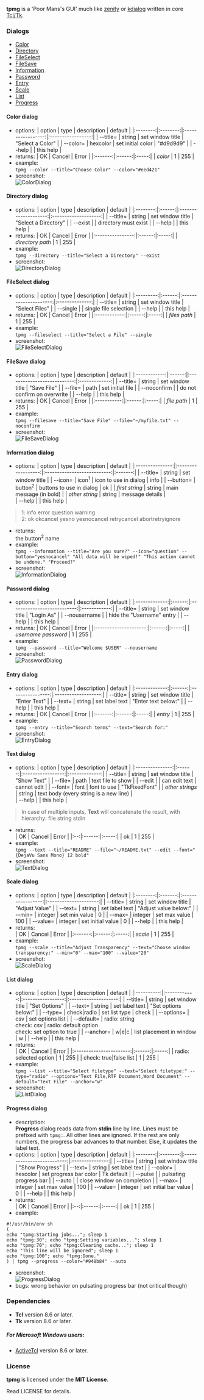 **tpmg** is a 'Poor Mans's GUI' much like [zenity](https://gitlab.gnome.org/GNOME/zenity) or [kdialog](https://invent.kde.org/utilities/kdialog) written in core [Tcl/Tk](https://www.tcl.tk).

### Dialogs
* [Color](#color-dialog "Color")
* [Directory](#directory-dialog "Directory")
* [FileSelect](#fileselect-dialog "FileSelect")
* [FileSave](#filesave-dialog "FileSave")
* [Information](#information-dialog "Information")
* [Password](#password-dialog "Password")
* [Entry](#entry-dialog "Entry")
* [Scale](#scale-dialog "Scale")
* [List](#list-dialog "List")
* [Progress](#progress-dialog "Progress")

#### Color dialog
* options:
  | option   | type     | description       | default           |
  |:--------:|:--------:|:-----------------:|:-----------------:|
  | --title= | string   | set window title  | "Select a Color"  |
  | --color= | hexcolor | set initial color | "#d9d9d9"         |
  | --help   |          | this help         |
* returns:
  | OK      | Cancel | Error |
  |:-------:|:------:|:-----:|
  | *color* | 1      | 255   |
* example:  
  `tpmg --color --title="Choose Color" --color="#eed421"`
* screenshot:  
![ColorDialog](screenshots/ColorDialog.png "ColorDialog")

#### Directory dialog
* options:
  | option   | type   | description          | default              |
  |:--------:|:------:|:--------------------:|:--------------------:|
  | --title= | string | set window title     | "Select a Directory" |
  | --exist  |        | directory must exist |
  | --help   |        | this help            |
* returns:
  | OK               | Cancel | Error |
  |:----------------:|:------:|:-----:|
  | *directory path* | 1      | 255   |
* example:  
`tpmg --directory --title="Select a Directory" --exist`
* screenshot:  
![DirectoryDialog](screenshots/DirectoryDialog.png "DirectoryDialog")

#### FileSelect dialog
* options:
  | option    | type   | description           | default        |
  |:---------:|:------:|:---------------------:|:--------------:|
  | --title=  | string | set window title      | "Select Files" |
  | --single  |        | single file selection |
  | --help    |        | this help             |
* returns:
  | OK           | Cancel | Error |
  |:------------:|:------:|:-----:|
  | *files path* | 1      | 255   |
* example:  
`tpmg --fileselect --title="Select a File" --single`
* screenshot:  
![FileSelectDialog](screenshots/FileSelectDialog.png "FileSelectDialog")

#### FileSave dialog
* options:
  | option       | type   | description                 | default       |
  |:------------:|:------:|:---------------------------:|:-------------:|
  | --title=     | string | set window title            | "Save File"   |
  | --file=      | path   | set initial file            |
  | --noconfirm  |        | do not confirm on overwrite |
  | --help       |        | this help                   |
* returns:
  | OK          | Cancel | Error |
  |:-----------:|:------:|:-----:|
  | *file path* | 1      | 255   |
* example:  
`tpmg --filesave --title="Save File" --file="~/myfile.txt" --noconfirm`
* screenshot:  
![FileSaveDialog](screenshots/FileSaveDialog.png "FileSaveDialog")

#### Information dialog
* options:
  | option          | type               | description                 | default |
  |:---------------:|:------------------:|:---------------------------:|:-------:|
  | --title=        | string             | set window title            |
  | --icon=         | icon<sup>1</sup>   | icon to use in dialog       | info    |
  | --button=       | button<sup>2</sup> | buttons to use in dialog    | ok      |
  | *first string*  | string             | main message (in bold)      |
  | *other string*  | string             | message details             |  
  | --help          |                    | this help                   |
>1: info error question warning  
>2: ok okcancel yesno yesnocancel retrycancel abortretryignore
* returns:  
  the button<sup>2</sup> name
* example:  
`tpmg --information --title="Are you sure?" --icon="question" --button="yesnocancel" "All data will be wiped!" "This action cannot be undone." "Proceed?"`
* screenshot:  
![InformationDialog](screenshots/InformationDialog.png "InformationDialog")

#### Password dialog
* options:
  | option        | type   | description                 | default      |
  |:-------------:|:------:|:---------------------------:|:------------:|
  | --title=      | string | set window title            | "Login As"   |
  | --nousername  |        | hide the "Username" entry   |
  | --help        |        | this help                   |
* returns:
  | OK                    | Cancel | Error |
  |:---------------------:|:------:|:-----:|
  | *username* *password* | 1      | 255   |
* example:  
`tpmg --password --title="Welcome $USER" --nousername`
* screenshot:  
![PasswordDialog](screenshots/PasswordDialog.png "PasswordDialog")

#### Entry dialog
* options:
  | option        | type   | description      | default             |
  |:-------------:|:------:|:----------------:|:-------------------:|
  | --title=      | string | set window title | "Enter Text"        |
  | --text=       | string | set label text   | "Enter text below:" |
  | --help        |        | this help        |
* returns:
  | OK      | Cancel | Error |
  |:-------:|:------:|:-----:|
  | *entry* | 1      | 255   |
* example:  
`tpmg --entry --title="Search terms" --text="Search for:"`
* screenshot:  
![EntryDialog](screenshots/EntryDialog.png "EntryDialog")

#### Text dialog
* options:
  | option          | type   | description       | default       |
  |:---------------:|:------:|:-----------------:|:-------------:|
  | --title=        | string | set window title  | "Show Text"   |
  | --file=         | path   | text file to show |
  | --edit          |        | can edit text     | cannot edit   |
  | --font=         | font   | font to use       | "TkFixedFont" |
  | *other strings* | string | text body (every string is a new line) |  
  | --help          |        | this help         |
>In case of multiple inputs, **Text** will concatenate the result, with hierarchy: file string stdin
* returns:  
  | OK | Cancel | Error |
  |:--:|:------:|:-----:|
  | ok | 1      | 255   |
* example:  
`tpmg --text --title="README" --file="~/README.txt" --edit --font="{DejaVu Sans Mono} 12 bold"`
* screenshot:  
![TextDialog](screenshots/TextDialog.png "TextDialog")

#### Scale dialog
* options:
  | option   | type    | description       | default               |
  |:--------:|:-------:|:-----------------:|:---------------------:|
  | --title= | string  | set window title  | "Adjust Value"        |
  | --text=  | string  | set label text    | "Adjust value below:" |
  | --min=   | integer | set min value     | 0                     |
  | --max=   | integer | set max value     | 100                   |
  | --value= | integer | set initial value | 0                     |
  | --help   |         | this help         |
* returns:  
  | OK      | Cancel | Error |
  |:-------:|:------:|:-----:|
  | *scale* | 1      | 255   |
* example:  
`tpmg --scale --title="Adjust Transparency" --text="Choose window transparency:" --min="0" --max="100" --value="20"`
* screenshot:  
![ScaleDialog](screenshots/ScaleDialog.png "ScaleDialog")

#### List dialog
* options:
  | option     | type         | description       | default              |
  |:----------:|:------------:|:-----------------:|:--------------------:|
  | --title=   | string       | set window title  | "Set Options"        |
  | --text=    | string       | set label text    | "Set options below:" |
  | --type=    | check\|radio | set list type     | check                |
  | --options= | csv          | set options list  |
  | --default= | radio: string<br/>check: csv | radio: default option<br/>check: set option to true |
  | --anchor=  | w\|e\|c      | list placement in window | w             |
  | --help     |              | this help         |
* returns:  
  | OK                      | Cancel | Error |
  |:-----------------------:|:------:|:-----:|
  | radio: selected option  | 1      | 255   |
  | check: true\|false list | 1      | 255   |
* example:  
`tpmg --list --title="Select filetype" --text="Select filetype:" --type="radio" --options="Text File,RTF Document,Word Document" --default="Text File" --anchor="w"`
* screenshot:  
![ListDialog](screenshots/ListDialog.png "ListDialog")

#### Progress dialog
* description:  
**Progress** dialog reads data from **stdin** line by line.
Lines must be prefixed with `tpmg:`. All other lines are ignored.
If the rest are only numbers, the progress bar advances to that number.
Else, it updates the label text.
* options:
  | option   | type     | description                | default         |
  |:--------:|:--------:|:--------------------------:|:---------------:|
  | --title= | string   | set window title           | "Show Progress" |
  | --text=  | string   | set label text             |
  | --color= | hexcolor | set progress bar color     | Tk default      |
  | --pulse  |          | pulsating progress bar     |
  | --auto   |          | close window on completion |
  | --max=   | integer  | set max value              | 100             |
  | --value= | integer  | set initial bar value      | 0               |
  | --help   |          | this help                  |
* returns:  
  | OK | Cancel | Error |
  |:--:|:------:|:-----:|
  | ok | 1      | 255   |
* example:  
```
#!/usr/bin/env sh
(
echo "tpmg:Starting jobs..."; sleep 1
echo "tpmg:30"; echo "tpmg:Setting variables..."; sleep 1
echo "tpmg:70"; echo "tpmg:Clearing cache..."; sleep 1
echo "This line will be ignored"; sleep 1
echo "tpmg:100"; echo "tpmg:Done."
) | tpmg --progress --color="#948b84" --auto
```
* screenshot:  
![ProgressDialog](screenshots/ProgressDialog.png "ProgressDialog")
* bugs: wrong behavior on pulsating progress bar (not critical though)

### Dependencies
* **Tcl** version 8.6 or later.
* **Tk** version 8.6 or later.

##### For Microsoft Windows users:
* [ActiveTcl](https://www.activestate.com/activetcl) version 8.6 or later.


### License
**tpmg** is licensed under the **MIT License**.

Read LICENSE for details.
